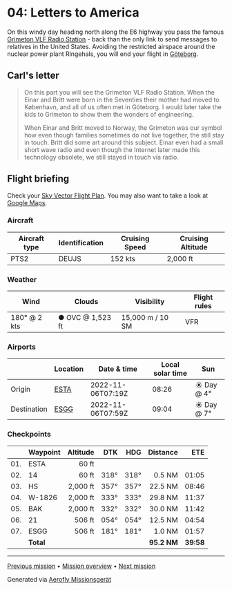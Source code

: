 04: Letters to America
==================

On this windy day heading north along the E6 highway you pass the famous [Grimeton VLF Radio Station](https://en.wikipedia.org/wiki/Grimeton_Radio_Station) - back than the only link to send messages to relatives in the United States. Avoiding the restricted airspace around the nuclear power plant Ringehals, you will end your flight in [Göteborg](https://en.wikipedia.org/wiki/Gothenburg).

Carl's letter
-------------

> On this part you will see the Grimeton VLF Radio Station. When the Einar and Britt were born in the Seventies their mother had moved to København, and all of us often met in Göteborg. I would later take the kids to Grimeton to show them the wonders of engineering.
>
> When Einar and Britt moved to Norway, the Grimeton was our symbol how even though families sometimes do not live together, the still stay in touch. Britt did some art around this subject. Einar even had a small short wave radio and even though the Internet later made this technology obsolete, we still stayed in touch via radio.

Flight briefing
---------------

Check your [Sky Vector Flight Plan](https://skyvector.com/?ll=56.28662121770193,12.868488713480104&chart=301&zoom=3&fpl=N0152A020%20ESTA%205640N01249E%205707N01224E%205733N01159E%20ESGG). You may also want to take a look at [Google Maps](https://www.google.com/maps/@?api=1&map_action=map&center=56.28662121770193,12.868488713480104&zoom=12&basemap=terrain).

### Aircraft

| Aircraft type | Identification | Cruising Speed | Cruising Altitude |
|---------------|----------------|----------------|-------------------|
| PTS2 | DEUJS | 152 kts | 2,000 ft |

### Weather

| Wind | Clouds | Visibility | Flight rules |
|------|--------|------------|--------------|
| 180° @ 2 kts | ● OVC @ 1,523 ft | 15,000 m / 10 SM | VFR |

### Airports

|             | Location | Date & time | Local solar time | Sun |
|-------------|----------|-------------|------------------|-----|
| Origin      | [ESTA](https://skyvector.com/airport/ESTA) | 2022-11-06T07:19Z | 08:26 | ☀ Day @ 4° |
| Destination | [ESGG](https://skyvector.com/airport/ESGG) | 2022-11-06T07:59Z | 09:04 | ☀ Day @ 7° |

### Checkpoints

|     | Waypoint  | Altitude  | DTK  | HDG  | Distance |   ETE |
|:---:|-----------|----------:|-----:|-----:|---------:|------:|
| 01. | ESTA      |     60 ft |      |      |          |       |
| 02. | 14        |     60 ft | 318° | 318° |   0.5 NM | 01:05 |
| 03. | HS        |  2,000 ft | 357° | 357° |  22.5 NM | 08:46 |
| 04. | W-1826    |  2,000 ft | 333° | 333° |  29.8 NM | 11:37 |
| 05. | BAK       |  2,000 ft | 332° | 332° |  30.0 NM | 11:42 |
| 06. | 21        |    506 ft | 054° | 054° |  12.5 NM | 04:54 |
| 07. | ESGG      |    506 ft | 181° | 181° |   1.0 NM | 01:57 |
|     | **Total** |           |      |      | **95.2 NM** | **39:58** |

----

[Previous mission](./03_crossing_to_sweden.md) • [Mission overview](./README.md) • [Next mission](./05_the_swedish_hinterlands.md)

Generated via [Aerofly Missionsgerät](https://github.com/fboes/aerofly-missions)
